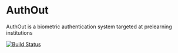 # AuthOut

AuthOut is a biometric authentication system targeted at prelearning institutions

[![Build Status](https://jenkins.wisebaldone.com/buildStatus/icon?job=AuthOut)](https://jenkins.wisebaldone.com/job/AuthOut/)